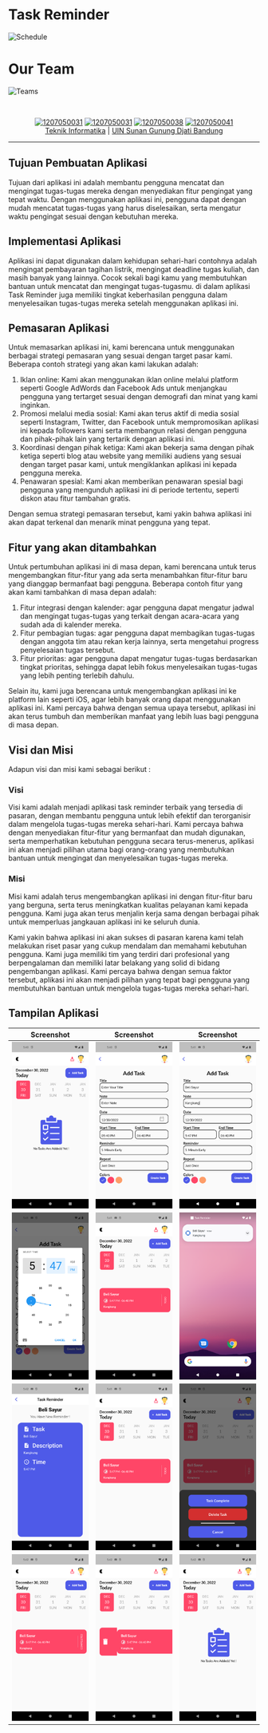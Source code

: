 # Task Reminder
![Schedule](https://img.shields.io/badge/Schedule-31%20Desember%202022-green)

# Our Team
![Teams](https://img.shields.io/badge/Team-Kelompok%201--B-blue)
<div align='center'>
<br>

[![1207050031](https://img.shields.io/badge/1207050031-Dzaki%20Moch%20Fikri%20Aliffa-blue)](https://github.com/dzakialiffa) 
[![1207050031](https://img.shields.io/badge/1207050031-Eneng%20Raysa%20Bunga%20Rizkya%20-blue)]()
[![1207050038](https://img.shields.io/badge/1207050038-Faza%20Mohamad%20Farsyafat-blue)]() 
[![1207050041](https://img.shields.io/badge/1207050041-Frinaldi%20Muhammad%20Syauqi-blue)](https://github.com/frinaldisyauqi) 
  <br> [Teknik Informatika](http://if.uinsgd.ac.id/) | [UIN Sunan Gunung Djati Bandung](https://uinsgd.ac.id/) 

</div>

---

## Tujuan Pembuatan Aplikasi
Tujuan dari aplikasi ini adalah membantu pengguna mencatat dan mengingat tugas-tugas mereka dengan menyediakan fitur pengingat yang
tepat waktu. Dengan menggunakan aplikasi ini, pengguna dapat dengan mudah mencatat tugas-tugas yang harus diselesaikan, serta mengatur 
waktu pengingat sesuai dengan kebutuhan mereka.

## Implementasi Aplikasi
Aplikasi ini dapat digunakan dalam kehidupan sehari-hari contohnya adalah mengingat pembayaran tagihan listrik, mengingat deadline tugas 
kuliah, dan masih banyak yang lainnya. Cocok sekali bagi kamu yang membutuhkan bantuan untuk mencatat dan mengingat tugas-tugasmu. 
di dalam aplikasi Task Reminder juga  memiliki tingkat keberhasilan pengguna dalam menyelesaikan tugas-tugas mereka setelah menggunakan aplikasi ini.

## Pemasaran Aplikasi
Untuk memasarkan aplikasi ini, kami berencana untuk menggunakan berbagai strategi pemasaran yang sesuai dengan target pasar kami. 
Beberapa contoh strategi yang akan kami lakukan adalah:
1. Iklan online: Kami akan menggunakan iklan online melalui platform seperti Google AdWords dan Facebook Ads untuk menjangkau pengguna yang tertarget sesuai dengan demografi dan minat yang kami inginkan.
2. Promosi melalui media sosial: Kami akan terus aktif di media sosial seperti Instagram, Twitter, dan Facebook untuk mempromosikan aplikasi ini kepada followers kami serta membangun relasi dengan pengguna dan pihak-pihak lain yang tertarik dengan aplikasi ini.
3. Koordinasi dengan pihak ketiga: Kami akan bekerja sama dengan pihak ketiga seperti blog atau website yang memiliki audiens yang sesuai dengan target pasar kami, untuk mengiklankan aplikasi ini kepada pengguna mereka.
4. Penawaran spesial: Kami akan memberikan penawaran spesial bagi pengguna yang mengunduh aplikasi ini di periode tertentu, seperti diskon atau fitur tambahan gratis.

Dengan semua strategi pemasaran tersebut, kami yakin bahwa aplikasi ini akan dapat terkenal dan menarik minat pengguna yang tepat.

## Fitur yang akan ditambahkan
Untuk pertumbuhan aplikasi ini di masa depan, kami berencana untuk terus mengembangkan fitur-fitur yang ada serta menambahkan fitur-fitur baru yang dianggap bermanfaat bagi pengguna. Beberapa contoh fitur yang akan kami tambahkan di masa depan adalah:
1. Fitur integrasi dengan kalender: agar pengguna dapat mengatur jadwal dan mengingat tugas-tugas yang terkait dengan acara-acara yang sudah ada di kalender mereka.
2. Fitur pembagian tugas: agar pengguna dapat membagikan tugas-tugas dengan anggota tim atau rekan kerja lainnya, serta mengetahui progress penyelesaian tugas tersebut.
3. Fitur prioritas: agar pengguna dapat mengatur tugas-tugas berdasarkan tingkat prioritas, sehingga dapat lebih fokus menyelesaikan tugas-tugas yang lebih penting terlebih dahulu.

Selain itu, kami juga berencana untuk mengembangkan aplikasi ini ke platform lain seperti iOS, agar lebih banyak orang dapat menggunakan aplikasi ini. Kami percaya bahwa dengan semua upaya tersebut, aplikasi ini akan terus tumbuh dan memberikan manfaat yang lebih luas bagi pengguna di masa depan.

## Visi dan Misi
Adapun visi dan misi kami sebagai berikut : 
### Visi
Visi kami adalah menjadi aplikasi task reminder terbaik yang tersedia di pasaran, dengan membantu pengguna untuk lebih efektif dan terorganisir dalam mengelola tugas-tugas mereka sehari-hari. Kami percaya bahwa dengan menyediakan fitur-fitur yang bermanfaat dan mudah digunakan, serta memperhatikan kebutuhan pengguna secara terus-menerus, aplikasi ini akan menjadi pilihan utama bagi orang-orang yang membutuhkan bantuan untuk mengingat dan menyelesaikan tugas-tugas mereka.
### Misi
Misi kami adalah terus mengembangkan aplikasi ini dengan fitur-fitur baru yang berguna, serta terus meningkatkan kualitas pelayanan kami kepada pengguna. Kami juga akan terus menjalin kerja sama dengan berbagai pihak untuk memperluas jangkauan aplikasi ini ke seluruh dunia.

Kami yakin bahwa aplikasi ini akan sukses di pasaran karena kami telah melakukan riset pasar yang cukup mendalam dan memahami kebutuhan pengguna. Kami juga memiliki tim yang terdiri dari profesional yang berpengalaman dan memiliki latar belakang yang solid di bidang pengembangan aplikasi. Kami percaya bahwa dengan semua faktor tersebut, aplikasi ini akan menjadi pilihan yang tepat bagi pengguna yang membutuhkan bantuan untuk mengelola tugas-tugas mereka sehari-hari.

## Tampilan Aplikasi
| Screenshot | Screenshot | Screenshot |
| --- | --- | --- |
| <img src="https://github.com/frinaldisyauqi/TaskReminder/blob/main/Screenshot/TampilanAwal.png" width="250">| <img src="https://github.com/frinaldisyauqi/TaskReminder/blob/main/Screenshot/TampilanAddTask1.png" width="250"> | <img src="https://github.com/frinaldisyauqi/TaskReminder/blob/main/Screenshot/TampilanAddTask2.png" width="250"> |
| <img src="https://github.com/frinaldisyauqi/TaskReminder/blob/main/Screenshot/TampilanSetWaktu.png" width="250"> | <img src="https://github.com/frinaldisyauqi/TaskReminder/blob/main/Screenshot/TampilanTaskTambah.png" width="250"> | <img src="https://github.com/frinaldisyauqi/TaskReminder/blob/main/Screenshot/TampilanNotifikasi.png" width="250"> |
| <img src="https://github.com/frinaldisyauqi/TaskReminder/blob/main/Screenshot/TampilanNotifikasiClick.png" width="250"> | <img src="https://github.com/frinaldisyauqi/TaskReminder/blob/main/Screenshot/TampilanTaskTambah.png" width="250"> | <img src="https://github.com/frinaldisyauqi/TaskReminder/blob/main/Screenshot/TampilanTaskOption.png" width="250"> |
| <img src="https://github.com/frinaldisyauqi/TaskReminder/blob/main/Screenshot/TampilanTaskSelesai.png" width="250"> | <img src="https://github.com/frinaldisyauqi/TaskReminder/blob/main/Screenshot/TampilanTaskDelete.png" width="250"> | <img src="https://github.com/frinaldisyauqi/TaskReminder/blob/main/Screenshot/TampilanTaskDeleted.png" width="250"> |


